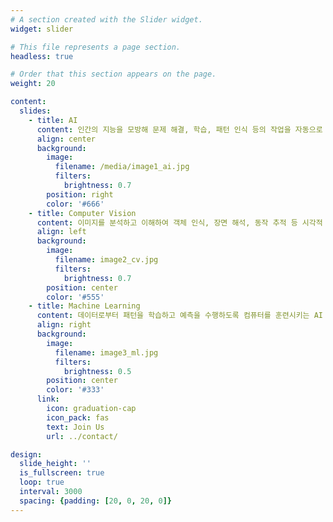 ```yaml
---
# A section created with the Slider widget.
widget: slider

# This file represents a page section.
headless: true

# Order that this section appears on the page.
weight: 20

content:
  slides:
    - title: AI
      content: 인간의 지능을 모방해 문제 해결, 학습, 패턴 인식 등의 작업을 자동으로 수행하는 기술
      align: center
      background:
        image:
          filename: /media/image1_ai.jpg
          filters:
            brightness: 0.7
        position: right
        color: '#666'
    - title: Computer Vision
      content: 이미지를 분석하고 이해하여 객체 인식, 장면 해석, 동작 추적 등 시각적 데이터를 처리하는 AI 기술 분야
      align: left
      background:
        image:
          filename: image2_cv.jpg
          filters:
            brightness: 0.7
        position: center
        color: '#555'
    - title: Machine Learning
      content: 데이터로부터 패턴을 학습하고 예측을 수행하도록 컴퓨터를 훈련시키는 AI 기술
      align: right
      background:
        image:
          filename: image3_ml.jpg
          filters:
            brightness: 0.5
        position: center
        color: '#333'
      link:
        icon: graduation-cap
        icon_pack: fas
        text: Join Us
        url: ../contact/

design:
  slide_height: ''
  is_fullscreen: true
  loop: true
  interval: 3000
  spacing: {padding: [20, 0, 20, 0]}
---
```

